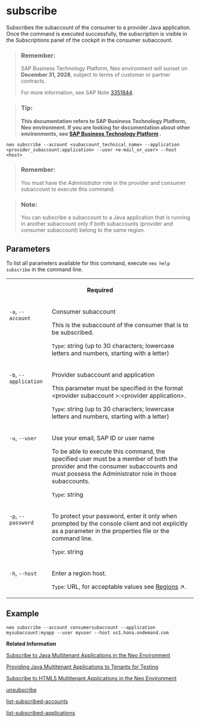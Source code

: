 <!-- loio4c6203d2a0cd470eb72b48c100b26cd2 -->

# subscribe

Subscribes the subaccount of the consumer to a provider Java application. Once the command is executed successfully, the subscription is visible in the *Subscriptions* panel of the cockpit in the consumer subaccount.



> ### Remember:  
> SAP Business Technology Platform, Neo environment will sunset on **December 31, 2028**, subject to terms of customer or partner contracts.
> 
> For more information, see SAP Note [3351844](https://me.sap.com/notes/3351844).

> ### Tip:  
> **This documentation refers to SAP Business Technology Platform, Neo environment. If you are looking for documentation about other environments, see [SAP Business Technology Platform](https://help.sap.com/docs/btp/sap-business-technology-platform/sap-business-technology-platform?version=Cloud) .**



```
neo subscribe --account <subaccount_technical_name> --application <provider_subaccount:application> --user <e-mail_or_user> --host <host>
```

> ### Remember:  
> You must have the *Administrator* role in the provider and consumer subaccount to execute this command.

> ### Note:  
> You can subscribe a subaccount to a Java application that is running in another subaccount only if both subaccounts \(provider and consumer subaccount\) belong to the same region.



## Parameters

To list all parameters available for this command, execute `neo help subscribe` in the command line.


<table>
<tr>
<th valign="top" colspan="2">

Required

</th>
</tr>
<tr>
<td valign="top">

`-a`, `--account`

</td>
<td valign="top">

Consumer subaccount

This is the subaccount of the consumer that is to be subscribed.

`Type`: string \(up to 30 characters; lowercase letters and numbers, starting with a letter\)

</td>
</tr>
<tr>
<td valign="top">

`-b`, `--application`

</td>
<td valign="top">

Provider subaccount and application

This parameter must be specified in the format <provider subaccount \>:<provider application\>.

`Type`: string \(up to 30 characters; lowercase letters and numbers, starting with a letter\)

</td>
</tr>
<tr>
<td valign="top">

`-u`, `--user`

</td>
<td valign="top">

Use your email, SAP ID or user name

To be able to execute this command, the specified user must be a member of both the provider and the consumer subaccounts and must possess the Administrator role in those subaccounts.

`Type`: string

</td>
</tr>
<tr>
<td valign="top">

`-p`, `--password`

</td>
<td valign="top">

To protect your password, enter it only when prompted by the console client and not explicitly as a parameter in the properties file or the command line.

`Type`: string

</td>
</tr>
<tr>
<td valign="top">

`-h`, `--host`

</td>
<td valign="top">

Enter a region host.

`Type`: URL, for acceptable values see [Regions](https://help.sap.com/viewer/65de2977205c403bbc107264b8eccf4b/Cloud/en-US/350356d1dc314d3199dca15bd2ab9b0e.html "You can deploy applications in different regions. Each region represents a geographical location (for example, Europe, US East) where applications, data, or services are hosted.") :arrow_upper_right:.

</td>
</tr>
</table>



## Example

```
neo subscribe --account consumersubaccount --application mysubaccount:myapp --user myuser --host us1.hana.ondemand.com
```

**Related Information**  


[Subscribe to Java Multitenant Applications in the Neo Environment](../22-getting-started-neo/subscribe-to-java-multitenant-applications-in-the-neo-environment-e7e62c8.md "Create, list, and remove subscriptions for a Java application using the console client and view all our subscriptions in the cockpit.")

[Providing Java Multitenant Applications to Tenants for Testing](../22-getting-started-neo/providing-java-multitenant-applications-to-tenants-for-testing-b093032.md "Using the console client, you can create subaccounts and subscribe them to a provider application to test how applications can be provided to multiple consumers.")

[Subscribe to HTML5 Multitenant Applications in the Neo Environment](../22-getting-started-neo/subscribe-to-html5-multitenant-applications-in-the-neo-environment-f16cd5b.md "Manage subscriptions to HTML5 applications by viewing, creating, or removing subscriptions in the cockpit.")

[unsubscribe](unsubscribe-862d00e.md "Removes the subscription to a provider Java application from a consumer subaccount.")

[list-subscribed-accounts](list-subscribed-accounts-034244c.md "Lists all subaccounts subscribed to a given Java application.")

[list-subscribed-applications](list-subscribed-applications-67d5c6f.md "Lists all Java applications to which a given subaccount is subscribed.")

